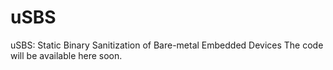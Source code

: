 # uSBS
uSBS: Static Binary Sanitization of Bare-metal Embedded Devices
The code will be available here soon.

